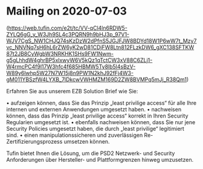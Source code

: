 # Mailing on 2020-07-03

(https://web.tufin.com/e2t/tc/VV-qCl4ln6RDW5-ZYLQ6gG_y_W3Jh9SL4c3PQRN9h9bHJ3p_97V1-WJV7CgS_NW1CHJQ74sKzDzW2dPfnS5JGJFJW8BDYd18W1P6wW7t_Mzy7vc_NNVNq7sH6hL6rZW6yK2wD81CDjFW8Ltn812FLzkDW6_gXC138SFTKW87t2JB8CyWgbW3NRKHK1SHs9FW1Nwm-g5gLhhdW4ghrBP5xlxwyW6V5kQz1qTctCW3xV88C6ZLj1-W4rmcPC4f9l17W3hfc4f685HBMW5Ty8lb5l4sBzV-W89y6lwhp5W27N7W15j8n9PW1N2khJ92fFj4W3-gM011YBSzfW4LYXB_7lDkcwVWHMZM169D2ZW8BVMPq5mJj_R38Qm1)


Erfahren Sie aus unserem EZB Solution Brief wie Sie:

• aufzeigen können, dass Sie das Prinzip „least privilige access“ für alle Ihre internen und externen Anwendungen umgesetzt haben.
• nachweisen können, dass das Prinzip „least privilige access“ korrekt in Ihren Security Regularien umgesetzt ist.
• ebenfalls nachweisen können, dass Sie nur jene Security Policies umgesetzt haben, die durch „least privilige“ legitimiert sind.
• einen manipulationssicheren und zuverlässigen Re-Zertifizierungsprozess umsetzen können.

Tufin bietet Ihnen die Lösung, um die PSD2 Netzwerk- und Security Anforderungen über Hersteller- und Plattformgrenzen hinweg umzusetzen.

